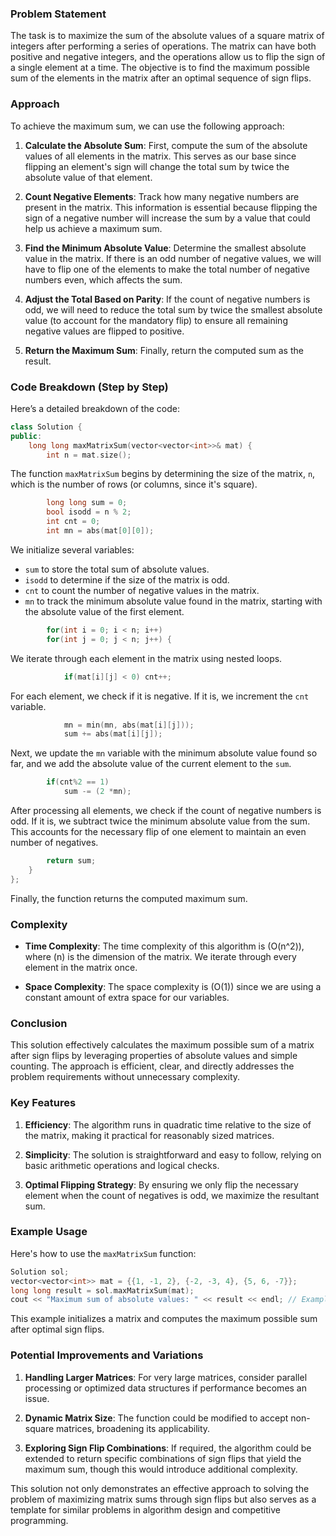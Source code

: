 ### Problem Statement

The task is to maximize the sum of the absolute values of a square matrix of integers after performing a series of operations. The matrix can have both positive and negative integers, and the operations allow us to flip the sign of a single element at a time. The objective is to find the maximum possible sum of the elements in the matrix after an optimal sequence of sign flips.

### Approach

To achieve the maximum sum, we can use the following approach:

1. **Calculate the Absolute Sum**: First, compute the sum of the absolute values of all elements in the matrix. This serves as our base since flipping an element's sign will change the total sum by twice the absolute value of that element.

2. **Count Negative Elements**: Track how many negative numbers are present in the matrix. This information is essential because flipping the sign of a negative number will increase the sum by a value that could help us achieve a maximum sum.

3. **Find the Minimum Absolute Value**: Determine the smallest absolute value in the matrix. If there is an odd number of negative values, we will have to flip one of the elements to make the total number of negative numbers even, which affects the sum.

4. **Adjust the Total Based on Parity**: If the count of negative numbers is odd, we will need to reduce the total sum by twice the smallest absolute value (to account for the mandatory flip) to ensure all remaining negative values are flipped to positive.

5. **Return the Maximum Sum**: Finally, return the computed sum as the result.

### Code Breakdown (Step by Step)

Here’s a detailed breakdown of the code:

```cpp
class Solution {
public:
    long long maxMatrixSum(vector<vector<int>>& mat) {
        int n = mat.size();
```
The function `maxMatrixSum` begins by determining the size of the matrix, `n`, which is the number of rows (or columns, since it's square).

```cpp
        long long sum = 0;
        bool isodd = n % 2;
        int cnt = 0;
        int mn = abs(mat[0][0]);
```
We initialize several variables:
- `sum` to store the total sum of absolute values.
- `isodd` to determine if the size of the matrix is odd.
- `cnt` to count the number of negative values in the matrix.
- `mn` to track the minimum absolute value found in the matrix, starting with the absolute value of the first element.

```cpp
        for(int i = 0; i < n; i++)
        for(int j = 0; j < n; j++) {
```
We iterate through each element in the matrix using nested loops.

```cpp
            if(mat[i][j] < 0) cnt++;
```
For each element, we check if it is negative. If it is, we increment the `cnt` variable.

```cpp
            mn = min(mn, abs(mat[i][j]));
            sum += abs(mat[i][j]);
```
Next, we update the `mn` variable with the minimum absolute value found so far, and we add the absolute value of the current element to the `sum`.

```cpp
        if(cnt%2 == 1)
            sum -= (2 *mn);
```
After processing all elements, we check if the count of negative numbers is odd. If it is, we subtract twice the minimum absolute value from the sum. This accounts for the necessary flip of one element to maintain an even number of negatives.

```cpp
        return sum;
    }
};
```
Finally, the function returns the computed maximum sum.

### Complexity

- **Time Complexity**: The time complexity of this algorithm is \(O(n^2)\), where \(n\) is the dimension of the matrix. We iterate through every element in the matrix once.

- **Space Complexity**: The space complexity is \(O(1)\) since we are using a constant amount of extra space for our variables.

### Conclusion

This solution effectively calculates the maximum possible sum of a matrix after sign flips by leveraging properties of absolute values and simple counting. The approach is efficient, clear, and directly addresses the problem requirements without unnecessary complexity.

### Key Features

1. **Efficiency**: The algorithm runs in quadratic time relative to the size of the matrix, making it practical for reasonably sized matrices.

2. **Simplicity**: The solution is straightforward and easy to follow, relying on basic arithmetic operations and logical checks.

3. **Optimal Flipping Strategy**: By ensuring we only flip the necessary element when the count of negatives is odd, we maximize the resultant sum.

### Example Usage

Here's how to use the `maxMatrixSum` function:

```cpp
Solution sol;
vector<vector<int>> mat = {{1, -1, 2}, {-2, -3, 4}, {5, 6, -7}};
long long result = sol.maxMatrixSum(mat);
cout << "Maximum sum of absolute values: " << result << endl; // Example output
```

This example initializes a matrix and computes the maximum possible sum after optimal sign flips.

### Potential Improvements and Variations

1. **Handling Larger Matrices**: For very large matrices, consider parallel processing or optimized data structures if performance becomes an issue.

2. **Dynamic Matrix Size**: The function could be modified to accept non-square matrices, broadening its applicability.

3. **Exploring Sign Flip Combinations**: If required, the algorithm could be extended to return specific combinations of sign flips that yield the maximum sum, though this would introduce additional complexity.

This solution not only demonstrates an effective approach to solving the problem of maximizing matrix sums through sign flips but also serves as a template for similar problems in algorithm design and competitive programming.